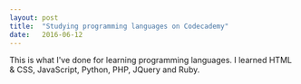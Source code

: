 ```yaml
---
layout: post
title:  "Studying programming languages on Codecademy"
date:   2016-06-12
---
```


<p class="intro"><span class="dropcap">T</span>his is what I've done for learning programming languages. 
I learned HTML & CSS, JavaScript, Python, PHP, JQuery and Ruby.

<p><img src="http://imgur.com/A0DJnbo" alt=""></p>

